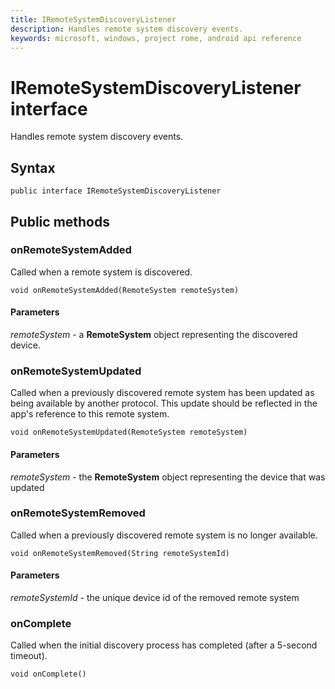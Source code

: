 ```yaml
---
title: IRemoteSystemDiscoveryListener 
description: Handles remote system discovery events.
keywords: microsoft, windows, project rome, android api reference
---
```


# IRemoteSystemDiscoveryListener interface
Handles remote system discovery events.

## Syntax
`public interface IRemoteSystemDiscoveryListener`

## Public methods

### onRemoteSystemAdded
Called when a remote system is discovered.

`void onRemoteSystemAdded(RemoteSystem remoteSystem)`

#### Parameters  
*remoteSystem* - a **RemoteSystem** object representing the discovered device.

### onRemoteSystemUpdated
Called when a previously discovered remote system has been updated as being available by another protocol. This update should be reflected in the app's reference to this remote system.

`void onRemoteSystemUpdated(RemoteSystem remoteSystem)`

#### Parameters  
*remoteSystem* - the **RemoteSystem** object representing the device that was updated
    
### onRemoteSystemRemoved
Called when a previously discovered remote system is no longer available.

`void onRemoteSystemRemoved(String remoteSystemId)`

#### Parameters  
*remoteSystemId* - the unique device id of the removed remote system

### onComplete
Called when the initial discovery process has completed (after a 5-second timeout).

`void onComplete()`
